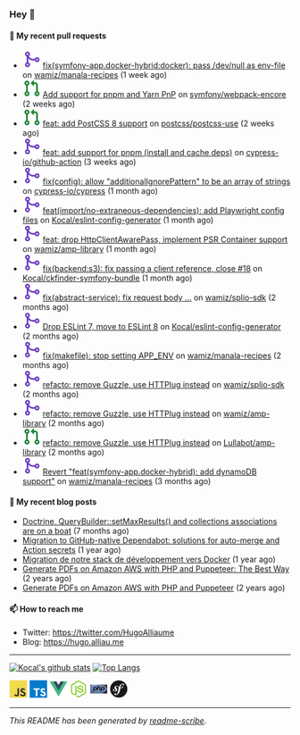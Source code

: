 ### Hey 👋

#### 👷 My recent pull requests

- ![](./assets/pr-merged.svg) [fix(symfony-app.docker-hybrid:docker): pass /dev/null as env-file](https://github.com/wamiz/manala-recipes/pull/13) on [wamiz/manala-recipes](https://github.com/wamiz/manala-recipes) (1 week ago)
- ![](./assets/pr-open.svg) [Add support for pnpm and Yarn PnP](https://github.com/symfony/webpack-encore/pull/1142) on [symfony/webpack-encore](https://github.com/symfony/webpack-encore) (2 weeks ago)
- ![](./assets/pr-open.svg) [feat: add PostCSS 8 support](https://github.com/postcss/postcss-use/pull/45) on [postcss/postcss-use](https://github.com/postcss/postcss-use) (2 weeks ago)
- ![](./assets/pr-merged.svg) [feat: add support for pnpm (install and cache deps)](https://github.com/cypress-io/github-action/pull/586) on [cypress-io/github-action](https://github.com/cypress-io/github-action) (3 weeks ago)
- ![](./assets/pr-merged.svg) [fix(config): allow &#34;additionalIgnorePattern&#34; to be an array of strings](https://github.com/cypress-io/cypress/pull/22826) on [cypress-io/cypress](https://github.com/cypress-io/cypress) (1 month ago)
- ![](./assets/pr-merged.svg) [feat(import/no-extraneous-dependencies): add Playwright config files](https://github.com/Kocal/eslint-config-generator/pull/14) on [Kocal/eslint-config-generator](https://github.com/Kocal/eslint-config-generator) (1 month ago)
- ![](./assets/pr-merged.svg) [feat: drop HttpClientAwarePass, implement PSR Container support](https://github.com/wamiz/amp-library/pull/2) on [wamiz/amp-library](https://github.com/wamiz/amp-library) (1 month ago)
- ![](./assets/pr-merged.svg) [fix(backend:s3): fix passing a client reference, close #18](https://github.com/Kocal/ckfinder-symfony-bundle/pull/19) on [Kocal/ckfinder-symfony-bundle](https://github.com/Kocal/ckfinder-symfony-bundle) (1 month ago)
- ![](./assets/pr-merged.svg) [fix(abstract-service): fix request body ...](https://github.com/wamiz/splio-sdk/pull/2) on [wamiz/splio-sdk](https://github.com/wamiz/splio-sdk) (2 months ago)
- ![](./assets/pr-merged.svg) [Drop ESLint 7, move to ESLint 8](https://github.com/Kocal/eslint-config-generator/pull/13) on [Kocal/eslint-config-generator](https://github.com/Kocal/eslint-config-generator) (2 months ago)
- ![](./assets/pr-merged.svg) [fix(makefile): stop setting APP_ENV](https://github.com/wamiz/manala-recipes/pull/12) on [wamiz/manala-recipes](https://github.com/wamiz/manala-recipes) (2 months ago)
- ![](./assets/pr-merged.svg) [refacto: remove Guzzle, use HTTPlug instead](https://github.com/wamiz/splio-sdk/pull/1) on [wamiz/splio-sdk](https://github.com/wamiz/splio-sdk) (2 months ago)
- ![](./assets/pr-merged.svg) [refacto: remove Guzzle, use HTTPlug instead](https://github.com/wamiz/amp-library/pull/1) on [wamiz/amp-library](https://github.com/wamiz/amp-library) (2 months ago)
- ![](./assets/pr-open.svg) [refacto: remove Guzzle, use HTTPlug instead](https://github.com/Lullabot/amp-library/pull/303) on [Lullabot/amp-library](https://github.com/Lullabot/amp-library) (2 months ago)
- ![](./assets/pr-merged.svg) [Revert &#34;feat(symfony-app.docker-hybrid): add dynamoDB support&#34;](https://github.com/wamiz/manala-recipes/pull/11) on [wamiz/manala-recipes](https://github.com/wamiz/manala-recipes) (3 months ago)

#### 📜 My recent blog posts

- [Doctrine, QueryBuilder::setMaxResults() and collections associations are on a boat](https://hugo.alliau.me/2022/01/07/doctrine-setmaxresults-and-collections-associations-are-on-a-boat/) (7 months ago)
- [Migration to GitHub-native Dependabot: solutions for auto-merge and Action secrets](https://hugo.alliau.me/2021/05/04/migration-to-github-native-dependabot-solutions-for-auto-merge-and-action-secrets/) (1 year ago)
- [Migration de notre stack de développement vers Docker](https://hugo.alliau.me/2021/04/26/migration-stack-developpement/) (1 year ago)
- [Generate PDFs on Amazon AWS with PHP and Puppeteer: The Best Way](https://hugo.alliau.me/2020/04/21/generate-pdfs-on-amazon-aws-with-php-and-puppeteer-the-best-way/) (2 years ago)
- [Generate PDFs on Amazon AWS with PHP and Puppeteer](https://hugo.alliau.me/2020/01/02/generate-pdfs-on-amazon-aws-with-php-and-puppeteer/) (2 years ago)

#### 📫 How to reach me

- Twitter: https://twitter.com/HugoAlliaume
- Blog: https://hugo.alliau.me

---

[![Kocal's github stats](https://github-readme-stats.vercel.app/api?username=Kocal&count_private=true&hide=stars)](https://github.com/anuraghazra/github-readme-stats)
[![Top Langs](https://github-readme-stats.vercel.app/api/top-langs/?username=Kocal&layout=compact)](https://github.com/anuraghazra/github-readme-stats)

<img src="https://raw.githubusercontent.com/devicons/devicon/master/icons/javascript/javascript-original.svg" alt="javascript" title="javascript" width="32" height="32"/> <img src="https://raw.githubusercontent.com/devicons/devicon/master/icons/typescript/typescript-original.svg" alt="typescript" title="typescript" width="32" height="32"/> <img src="https://raw.githubusercontent.com/devicons/devicon/master/icons/vuejs/vuejs-original.svg" alt="vuejs" title="vuejs" width="32" height="32"/> <img src="https://raw.githubusercontent.com/devicons/devicon/master/icons/nodejs/nodejs-original.svg" alt="nodejs" title="nodejs" width="32" height="32"/> <img src="https://raw.githubusercontent.com/devicons/devicon/master/icons/php/php-original.svg" alt="php" title="php" width="32" height="32"/> <img src="https://raw.githubusercontent.com/devicons/devicon/master/icons/symfony/symfony-original.svg" alt="symfony" title="symfony" width="32" height="32"/> 

---

_This README has been generated by [readme-scribe](https://github.com/muesli/readme-scribe/)_.

